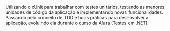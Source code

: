Utilizando o xUnit para trabalhar com testes unitários, testando as menores unidades de código da aplicação e implementando novas funcionalidades. 
Passando pelo conceito de TDD e boas práticas para desenvolver a aplicação, evoluindo ela durante o curso da Alura (Testes em .NET).
